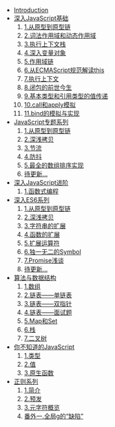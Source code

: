 <!--
 * @desc:
 * @Author: 余光
 * @Email: webbj97@163.com
 * @Date: 2019-11-21 17:45:26
 -->
* [Introduction](README.md)
* [深入JavaScript基础](Blog-深入js读后感/summary.md)
    1. [1.从原型到原型链](Blog-深入js读后感/1.从原型到原型链.md)
    2. [2.词法作用域和动态作用域](Blog-深入js读后感/2.词法作用域和动态作用域.md)
    3. [3.执行上下文栈](Blog-深入js读后感/3.执行上下文栈.md)
    4. [4.深入变量对象](Blog-深入js读后感/4.深入变量对象.md)
    5. [5.作用域链](Blog-深入js读后感/5.作用域链.md)
    6. [6.从ECMAScript规范解读this](Blog-深入js读后感/6.从ECMAScript规范解读this.md)
    7. [7.执行上下文](Blog-深入js读后感/7.执行上下文.md)
    8. [8.闭包的前世今生](Blog-深入js读后感/8.闭包的前世今生.md)
    9. [9.基本类型和引用类型的值传递](Blog-深入js读后感/9.基本类型和引用类型的值传递.md)
    10. [10.call和apply模拟](Blog-深入js读后感/10.call和apply模拟.md)
    11. [11.bind的模拟与实现](Blog-深入js读后感/11.bind的模拟与实现.md)
* [JavaScript专题系列](Blog-专题js读后感/summary.md)
    1. [1.从原型到原型链](Blog-专题js读后感/1.数组去重问题.md)
    2. [2.深浅拷贝](Blog-专题js读后感/copy.md)
    3. [3.节流](Blog-专题js读后感/3.节流问题.md)
    4. [4.防抖](Blog-专题js读后感/4.防抖问题.md)
    5. [5.最全的数组排序实现](Blog-专题js读后感/sort.md)
    6. [待更新...]()
* [深入JavaScript进阶](Blog-深入js读后感/summary.md)
    1. [1.函数式编程](Blog-js进阶/函数式编程.md)
* [深入ES6系列](ES6/summary.md)
    1. [1.从原型到原型链](ES6/basis/1.let和const命令.md)
    2. [2.深浅拷贝](ES6/basis/2.变量的解构赋值.md)
    3. [3.字符串的扩展](ES6/basis/3.字符串的扩展.md)
    4. [4.函数的扩展](ES6/basis/4.函数的扩展.md)
    5. [5.扩展运算符](ES6/basis/5.扩展运算符.md)
    6. [6.独一无二的Symbol](ES6/basis/6.独一无二的Symbol)
    7. [7.Promise浅谈](ES6/basis/7.Promise浅谈)
    8. [待更新...]()
* [算法与数据结构](algorithms/algorithms.md)
    1. [1.数组](algorithms/1.数组md)
    2. [2.链表——单链表](algorithms/链表1.md)
    3. [3.链表——双指针](algorithms/链表2.md)
    4. [4.链表——面试题](algorithms/链表3.md)
    5. [5.Map和Set](algorithms/3.Map和Set.md)
    6. [6.栈](algorithms/4.栈.md)
    7. [7.二叉树](algorithms/5.二叉树.md)
* [你不知道的JavaScript](unknowJs/summary.md)
    1. [1.类型](unknowJs/mid/mid-1.md)
    2. [2.值](unknowJs/mid/mid-2.md)
    3. [3.原生函数](unknowJs/mid/mid-3.md)
* [正则系列](Regular/summary.md)
    1. [1.简介](Regular/1.简介.md)
    2. [2.预发](Regular/2.预发.md)
    3. [3.元字符概览](Regular/3.元字符概览.md)
    3. [番外一.全局g的“缺陷”](Regular/番外1-全局g的小“缺陷”.md)